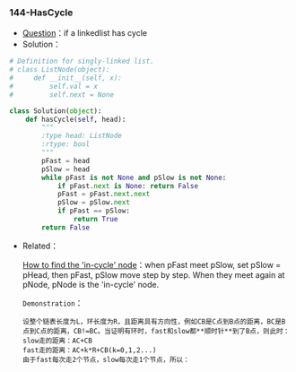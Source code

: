### 144-HasCycle

+ [Question](https://leetcode-cn.com/problems/linked-list-cycle/)：if a linkedlist has cycle
+ Solution：

```python
# Definition for singly-linked list.
# class ListNode(object):
#     def __init__(self, x):
#         self.val = x
#         self.next = None

class Solution(object):
    def hasCycle(self, head):
        """
        :type head: ListNode
        :rtype: bool
        """
        pFast = head
        pSlow = head
        while pFast is not None and pSlow is not None:
            if pFast.next is None: return False
            pFast = pFast.next.next
            pSlow = pSlow.next
            if pFast == pSlow:
                return True
        return False      
```

+ Related：

  [How to find the 'in-cycle' node](https://leetcode-cn.com/submissions/detail/21412481/)：when pFast meet pSlow, set pSlow = pHead, then pFast, pSlow move step by step. When they meet again at pNode, pNode is the 'in-cycle' node.

  `Demonstration`：

  ```
  设整个链表长度为L，环长度为R，且距离具有方向性，例如CB是C点到B点的距离，BC是B点到C点的距离，CB!=BC。当证明有环时，fast和slow都**顺时针**到了B点，则此时：
  slow走的距离：AC+CB
  fast走的距离：AC+k*R+CB(k=0,1,2...)
  由于fast每次走2个节点，slow每次走1个节点，所以：
  
  ```

  